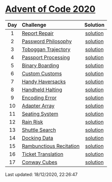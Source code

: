 [Advent of Code 2020](https://adventofcode.com/2020)
==========

| Day | Challenge | Solution |
|:---:|:---|:---:|
| 1 | [Report Repair](https://adventofcode.com/2020/day/1) | [solution](./day01/day1.py) |
| 2 | [Password Philosophy](https://adventofcode.com/2020/day/2) | [solution](./day02/day2.py) |
| 3 | [Toboggan Trajectory](https://adventofcode.com/2020/day/3) | [solution](./day03/day3.py) |
| 4 | [Passport Processing](https://adventofcode.com/2020/day/4) | [solution](./day04/day4.py) |
| 5 | [Binary Boarding](https://adventofcode.com/2020/day/5) | [solution](./day05/day5.py) |
| 6 | [Custom Customs](https://adventofcode.com/2020/day/6) | [solution](./day06/day6.py) |
| 7 | [Handy Haversacks](https://adventofcode.com/2020/day/7) | [solution](./day07/day7.py) |
| 8 | [Handheld Halting](https://adventofcode.com/2020/day/8) | [solution](./day08/day8.py) |
| 9 | [Encoding Error](https://adventofcode.com/2020/day/9) | [solution](./day09/day9.py) |
| 10 | [Adapter Array](https://adventofcode.com/2020/day/10) | [solution](./day10/day10.py) |
| 11 | [Seating System](https://adventofcode.com/2020/day/11) | [solution](./day11/day11.py) |
| 12 | [Rain Risk](https://adventofcode.com/2020/day/12) | [solution](./day12/day12.py) |
| 13 | [Shuttle Search](https://adventofcode.com/2020/day/13) | [solution](./day13/day13.py) |
| 14 | [Docking Data](https://adventofcode.com/2020/day/14) | [solution](./day14/day14.py) |
| 15 | [Rambunctious Recitation](https://adventofcode.com/2020/day/15) | [solution](./day15/day15.py) |
| 16 | [Ticket Translation](https://adventofcode.com/2020/day/16) | [solution](./day16/day16.py) |
| 17 | [Conway Cubes](https://adventofcode.com/2020/day/17) | [solution](./day17/day17.py) |

Last updated: 18/12/2020, 22:26:47